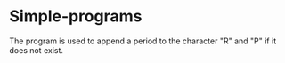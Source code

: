 # Simple-programs

The program is used to append a period to the character "R" and "P" if it does not exist.
